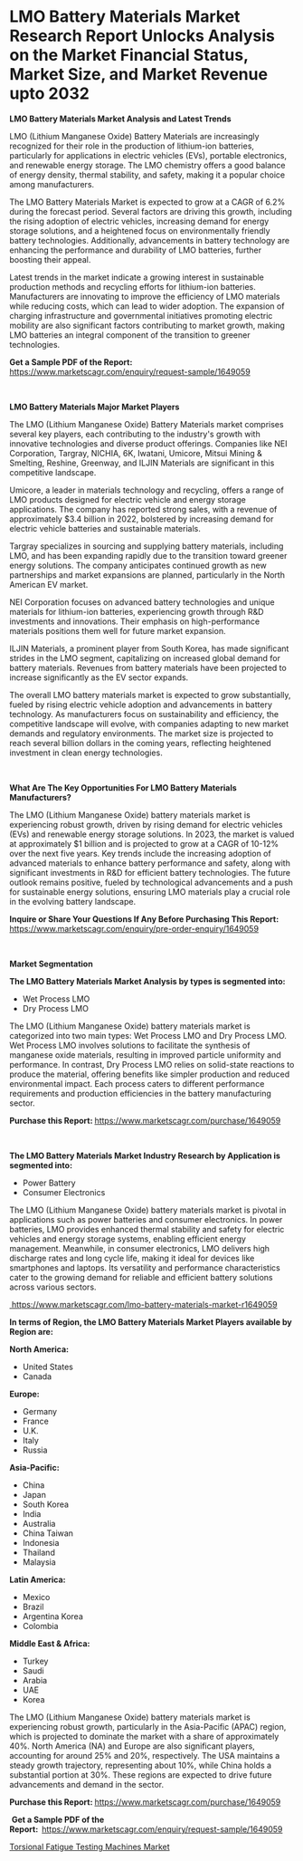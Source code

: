 <p><h1>LMO Battery Materials Market Research Report Unlocks Analysis on the Market Financial Status, Market Size, and Market Revenue upto 2032</h1></p><p><strong>LMO Battery Materials Market Analysis and Latest Trends</strong></p>
<p><p>LMO (Lithium Manganese Oxide) Battery Materials are increasingly recognized for their role in the production of lithium-ion batteries, particularly for applications in electric vehicles (EVs), portable electronics, and renewable energy storage. The LMO chemistry offers a good balance of energy density, thermal stability, and safety, making it a popular choice among manufacturers.</p><p>The LMO Battery Materials Market is expected to grow at a CAGR of 6.2% during the forecast period. Several factors are driving this growth, including the rising adoption of electric vehicles, increasing demand for energy storage solutions, and a heightened focus on environmentally friendly battery technologies. Additionally, advancements in battery technology are enhancing the performance and durability of LMO batteries, further boosting their appeal.</p><p>Latest trends in the market indicate a growing interest in sustainable production methods and recycling efforts for lithium-ion batteries. Manufacturers are innovating to improve the efficiency of LMO materials while reducing costs, which can lead to wider adoption. The expansion of charging infrastructure and governmental initiatives promoting electric mobility are also significant factors contributing to market growth, making LMO batteries an integral component of the transition to greener technologies.</p></p>
<p><strong>Get a Sample PDF of the Report:&nbsp;</strong> <a href="https://www.marketscagr.com/enquiry/request-sample/1649059?utm_campaign=3509&utm_medium=2&utm_source=Github&utm_content=ia&utm_term=26032025&utm_id=lmo-battery-materials">https://www.marketscagr.com/enquiry/request-sample/1649059</a></p>
<p>&nbsp;</p>
<p><strong>LMO Battery Materials Major Market Players</strong></p>
<p><p>The LMO (Lithium Manganese Oxide) Battery Materials market comprises several key players, each contributing to the industry's growth with innovative technologies and diverse product offerings. Companies like NEI Corporation, Targray, NICHIA, 6K, Iwatani, Umicore, Mitsui Mining & Smelting, Reshine, Greenway, and ILJIN Materials are significant in this competitive landscape.</p><p>Umicore, a leader in materials technology and recycling, offers a range of LMO products designed for electric vehicle and energy storage applications. The company has reported strong sales, with a revenue of approximately $3.4 billion in 2022, bolstered by increasing demand for electric vehicle batteries and sustainable materials.</p><p>Targray specializes in sourcing and supplying battery materials, including LMO, and has been expanding rapidly due to the transition toward greener energy solutions. The company anticipates continued growth as new partnerships and market expansions are planned, particularly in the North American EV market.</p><p>NEI Corporation focuses on advanced battery technologies and unique materials for lithium-ion batteries, experiencing growth through R&D investments and innovations. Their emphasis on high-performance materials positions them well for future market expansion.</p><p>ILJIN Materials, a prominent player from South Korea, has made significant strides in the LMO segment, capitalizing on increased global demand for battery materials. Revenues from battery materials have been projected to increase significantly as the EV sector expands.</p><p>The overall LMO battery materials market is expected to grow substantially, fueled by rising electric vehicle adoption and advancements in battery technology. As manufacturers focus on sustainability and efficiency, the competitive landscape will evolve, with companies adapting to new market demands and regulatory environments. The market size is projected to reach several billion dollars in the coming years, reflecting heightened investment in clean energy technologies.</p></p>
<p>&nbsp;</p>
<p><strong>What Are The Key Opportunities For LMO Battery Materials Manufacturers?</strong></p>
<p><p>The LMO (Lithium Manganese Oxide) battery materials market is experiencing robust growth, driven by rising demand for electric vehicles (EVs) and renewable energy storage solutions. In 2023, the market is valued at approximately $1 billion and is projected to grow at a CAGR of 10-12% over the next five years. Key trends include the increasing adoption of advanced materials to enhance battery performance and safety, along with significant investments in R&D for efficient battery technologies. The future outlook remains positive, fueled by technological advancements and a push for sustainable energy solutions, ensuring LMO materials play a crucial role in the evolving battery landscape.</p></p>
<p><strong>Inquire or Share Your Questions If Any Before Purchasing This Report:</strong> <a href="https://www.marketscagr.com/enquiry/pre-order-enquiry/1649059?utm_campaign=3509&utm_medium=2&utm_source=Github&utm_content=ia&utm_term=26032025&utm_id=lmo-battery-materials">https://www.marketscagr.com/enquiry/pre-order-enquiry/1649059</a></p>
<p>&nbsp;</p>
<p><strong>Market Segmentation</strong></p>
<p><strong>The LMO Battery Materials Market Analysis by types is segmented into:</strong></p>
<p><ul><li>Wet Process LMO</li><li>Dry Process LMO</li></ul></p>
<p><p>The LMO (Lithium Manganese Oxide) battery materials market is categorized into two main types: Wet Process LMO and Dry Process LMO. Wet Process LMO involves solutions to facilitate the synthesis of manganese oxide materials, resulting in improved particle uniformity and performance. In contrast, Dry Process LMO relies on solid-state reactions to produce the material, offering benefits like simpler production and reduced environmental impact. Each process caters to different performance requirements and production efficiencies in the battery manufacturing sector.</p></p>
<p><strong>Purchase this Report:&nbsp;</strong><a href="https://www.marketscagr.com/purchase/1649059?utm_campaign=3509&utm_medium=2&utm_source=Github&utm_content=ia&utm_term=26032025&utm_id=lmo-battery-materials">https://www.marketscagr.com/purchase/1649059</a></p>
<p>&nbsp;</p>
<p><strong>The LMO Battery Materials Market Industry Research by Application is segmented into:</strong></p>
<p><ul><li>Power Battery</li><li>Consumer Electronics</li></ul></p>
<p><p>The LMO (Lithium Manganese Oxide) battery materials market is pivotal in applications such as power batteries and consumer electronics. In power batteries, LMO provides enhanced thermal stability and safety for electric vehicles and energy storage systems, enabling efficient energy management. Meanwhile, in consumer electronics, LMO delivers high discharge rates and long cycle life, making it ideal for devices like smartphones and laptops. Its versatility and performance characteristics cater to the growing demand for reliable and efficient battery solutions across various sectors.</p></p>
<p><a href="https://www.marketscagr.com/lmo-battery-materials-market-r1649059?utm_campaign=3509&utm_medium=2&utm_source=Github&utm_content=ia&utm_term=26032025&utm_id=lmo-battery-materials">&nbsp;https://www.marketscagr.com/lmo-battery-materials-market-r1649059</a></p>
<p><strong>In terms of Region, the LMO Battery Materials Market Players available by Region are:</strong></p>
<p>
    <p> <strong> North America: </strong>
        <ul>
            <li>United States</li>
            <li>Canada</li>
        </ul>
        </p> 
    <p> <strong> Europe: </strong>
        <ul>
            <li>Germany</li>
            <li>France</li>
            <li>U.K.</li>
            <li>Italy</li>
            <li>Russia</li>
        </ul>
        </p> 
    <p> <strong> Asia-Pacific: </strong>
        <ul>
            <li>China</li>
            <li>Japan</li>
            <li>South Korea</li>
            <li>India</li>
            <li>Australia</li>
            <li>China Taiwan</li>
            <li>Indonesia</li>
            <li>Thailand</li>
            <li>Malaysia</li>
        </ul>
        </p> 
    <p> <strong> Latin America: </strong>
        <ul>
            <li>Mexico</li>
            <li>Brazil</li>
            <li>Argentina Korea</li>
            <li>Colombia</li>
        </ul>
        </p> 
    <p> <strong> Middle East & Africa: </strong>
        <ul>
            <li>Turkey</li>
            <li>Saudi</li>
            <li>Arabia</li>
            <li>UAE</li>
            <li>Korea</li>
        </ul>
    </p>
    </p>
<p><p>The LMO (Lithium Manganese Oxide) battery materials market is experiencing robust growth, particularly in the Asia-Pacific (APAC) region, which is projected to dominate the market with a share of approximately 40%. North America (NA) and Europe are also significant players, accounting for around 25% and 20%, respectively. The USA maintains a steady growth trajectory, representing about 10%, while China holds a substantial portion at 30%. These regions are expected to drive future advancements and demand in the sector.</p></p>
<p><strong>Purchase this Report: </strong><a href="https://www.marketscagr.com/purchase/1649059?utm_campaign=3509&utm_medium=2&utm_source=Github&utm_content=ia&utm_term=26032025&utm_id=lmo-battery-materials">https://www.marketscagr.com/purchase/1649059</a></p>
<p>&nbsp;<strong>Get a Sample PDF of the Report:&nbsp;&nbsp;</strong><a href="https://www.marketscagr.com/enquiry/request-sample/1649059?utm_campaign=3509&utm_medium=2&utm_source=Github&utm_content=ia&utm_term=26032025&utm_id=lmo-battery-materials">https://www.marketscagr.com/enquiry/request-sample/1649059</a></p>
<p><strong></strong></p>
<p><p><a href="https://github.com/joshuagarcia509/Market-Research-Report-List-1/blob/main/torsional-fatigue-testing-machines-market.md?utm_campaign=3509&utm_medium=2&utm_source=Github&utm_content=ia&utm_term=26032025&utm_id=lmo-battery-materials">Torsional Fatigue Testing Machines Market</a></p></p>